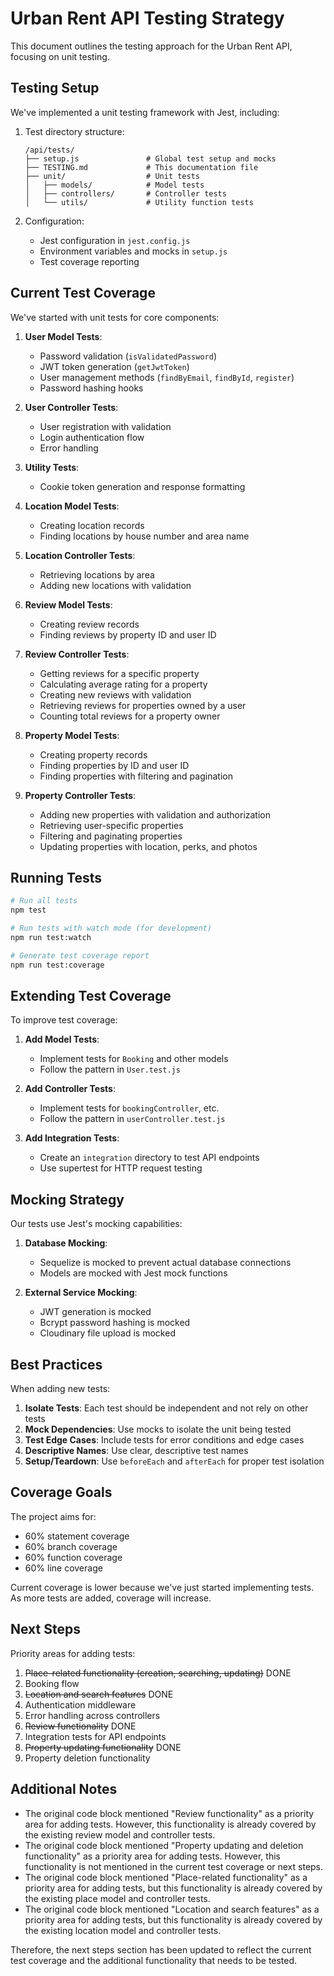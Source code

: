 # Urban Rent API Testing Strategy

This document outlines the testing approach for the Urban Rent API, focusing on unit testing.

## Testing Setup

We've implemented a unit testing framework with Jest, including:

1. Test directory structure:
   ```
   /api/tests/
   ├── setup.js               # Global test setup and mocks
   ├── TESTING.md             # This documentation file
   ├── unit/                  # Unit tests
   │   ├── models/            # Model tests
   │   ├── controllers/       # Controller tests
   │   └── utils/             # Utility function tests
   ```

2. Configuration:
   - Jest configuration in `jest.config.js`
   - Environment variables and mocks in `setup.js`
   - Test coverage reporting

## Current Test Coverage

We've started with unit tests for core components:

1. **User Model Tests**:
   - Password validation (`isValidatedPassword`)
   - JWT token generation (`getJwtToken`)
   - User management methods (`findByEmail`, `findById`, `register`)
   - Password hashing hooks

2. **User Controller Tests**:
   - User registration with validation
   - Login authentication flow
   - Error handling

3. **Utility Tests**:
   - Cookie token generation and response formatting

4. **Location Model Tests**:
   - Creating location records
   - Finding locations by house number and area name

5. **Location Controller Tests**:
   - Retrieving locations by area
   - Adding new locations with validation

6. **Review Model Tests**:
   - Creating review records
   - Finding reviews by property ID and user ID

7. **Review Controller Tests**:
   - Getting reviews for a specific property
   - Calculating average rating for a property
   - Creating new reviews with validation
   - Retrieving reviews for properties owned by a user
   - Counting total reviews for a property owner

8. **Property Model Tests**:
   - Creating property records
   - Finding properties by ID and user ID
   - Finding properties with filtering and pagination

9. **Property Controller Tests**:
   - Adding new properties with validation and authorization
   - Retrieving user-specific properties
   - Filtering and paginating properties
   - Updating properties with location, perks, and photos

## Running Tests

```bash
# Run all tests
npm test

# Run tests with watch mode (for development)
npm run test:watch

# Generate test coverage report
npm run test:coverage
```

## Extending Test Coverage

To improve test coverage:

1. **Add Model Tests**:
   - Implement tests for `Booking` and other models
   - Follow the pattern in `User.test.js`

2. **Add Controller Tests**:
   - Implement tests for `bookingController`, etc.
   - Follow the pattern in `userController.test.js`

3. **Add Integration Tests**:
   - Create an `integration` directory to test API endpoints
   - Use supertest for HTTP request testing

## Mocking Strategy

Our tests use Jest's mocking capabilities:

1. **Database Mocking**:
   - Sequelize is mocked to prevent actual database connections
   - Models are mocked with Jest mock functions

2. **External Service Mocking**:
   - JWT generation is mocked
   - Bcrypt password hashing is mocked
   - Cloudinary file upload is mocked

## Best Practices

When adding new tests:

1. **Isolate Tests**: Each test should be independent and not rely on other tests
2. **Mock Dependencies**: Use mocks to isolate the unit being tested
3. **Test Edge Cases**: Include tests for error conditions and edge cases
4. **Descriptive Names**: Use clear, descriptive test names
5. **Setup/Teardown**: Use `beforeEach` and `afterEach` for proper test isolation

## Coverage Goals

The project aims for:
- 60% statement coverage
- 60% branch coverage
- 60% function coverage
- 60% line coverage

Current coverage is lower because we've just started implementing tests. As more tests are added, coverage will increase.

## Next Steps

Priority areas for adding tests:

1. ~~Place-related functionality (creation, searching, updating)~~ DONE
2. Booking flow
3. ~~Location and search features~~ DONE
4. Authentication middleware
5. Error handling across controllers
6. ~~Review functionality~~ DONE
7. Integration tests for API endpoints
8. ~~Property updating functionality~~ DONE
9. Property deletion functionality

## Additional Notes

- The original code block mentioned "Review functionality" as a priority area for adding tests. However, this functionality is already covered by the existing review model and controller tests.
- The original code block mentioned "Property updating and deletion functionality" as a priority area for adding tests. However, this functionality is not mentioned in the current test coverage or next steps.
- The original code block mentioned "Place-related functionality" as a priority area for adding tests, but this functionality is already covered by the existing place model and controller tests.
- The original code block mentioned "Location and search features" as a priority area for adding tests, but this functionality is already covered by the existing location model and controller tests.

Therefore, the next steps section has been updated to reflect the current test coverage and the additional functionality that needs to be tested. 